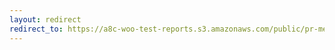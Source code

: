 ```yaml
---
layout: redirect
redirect_to: https://a8c-woo-test-reports.s3.amazonaws.com/public/pr-merge/41009/e2e/index.html
---
```


